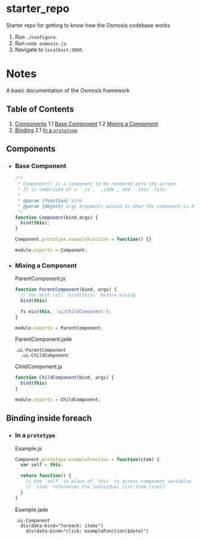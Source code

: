 # starter_repo
Starter repo for getting to know how the Osmosis codebase works

1. Run `./configure`.
2. Run `node osmosis.js`.
3. Navigate to `localhost:3005`.

# Notes

A basic documentation of the Osmosis framework

## Table of Contents

  1. [Components](#1)
      1.1 [Base Component](#1.1)
      1.2 [Mixing a Component](#1.2)
  1. [Binding](#2)
      2.1 [In a `prototype`](#2.1)

<a name="1"></a><a name="Components"></a>
## Components

  <a name="1.1"></a><a name="Components-Base-Component"></a>
  - ### Base Component

    ```javascript
    /**
     * Component() is a component to be rendered onto the screen.
     * It is comprised of a `.js`, `.jade`, and `.less` file.
     *
     * @param {function} bind
     * @param {Object} args Arguments passed in when the component is mixed
     */
    function Component(bind,args) {
      bind(this);
    }

    Component.prototype.exampleFunction = function() {}

    module.exports = Component;
    ```

  <a name="1.2"></a><a name="Components-Mixing-a-Component"></a>
  - ### Mixing a Component

    ParentComponent.js
    ```javascript
    function ParentComponent(bind, args) {
      // You must call `bind(this)` before mixing
      bind(this)

      fs.mix(this, 'ui/ChildComponent');
    }

    module.exports = ParentComponent;
    ```

    ParentComponent.jade
    ```jade
    .ui-ParentComponent
      .ui-ChildComponent
    ```

    ChildComponent.js
    ```javascript
    function ChildComponent(bind, args) {
      bind(this)
    }

    module.exports = ChildComponent;
    ```

<a name="2"></a><a name="Binding"></a>
## Binding inside foreach

  <a name="2.1"></a><a name="Binding-In-a-prototype"></a>
  - ### In a `prototype`

    Example.js

    ```js
    Component.prototype.exampleFunction = function(item) {
      var self = this;

      return function() {
        // Use `self` in place of `this` to access component variables
        // `item` references the individual list item itself
      }
    }
    ```

    Example.jade

    ```jade
    .ui-Component
      div(data-bind="foreach: items")
        div(data-bind="click: exampleFunction($data)")
    ```
